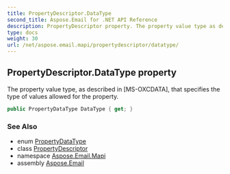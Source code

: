 ```yaml
---
title: PropertyDescriptor.DataType
second_title: Aspose.Email for .NET API Reference
description: PropertyDescriptor property. The property value type as described in MSOXCDATA that specifies the type of values allowed for the property
type: docs
weight: 30
url: /net/aspose.email.mapi/propertydescriptor/datatype/
---
```

## PropertyDescriptor.DataType property

The property value type, as described in [MS-OXCDATA], that specifies the type of values allowed for the property.

```csharp
public PropertyDataType DataType { get; }
```

### See Also

* enum [PropertyDataType](../../propertydatatype/)
* class [PropertyDescriptor](../)
* namespace [Aspose.Email.Mapi](../../propertydescriptor/)
* assembly [Aspose.Email](../../../)


